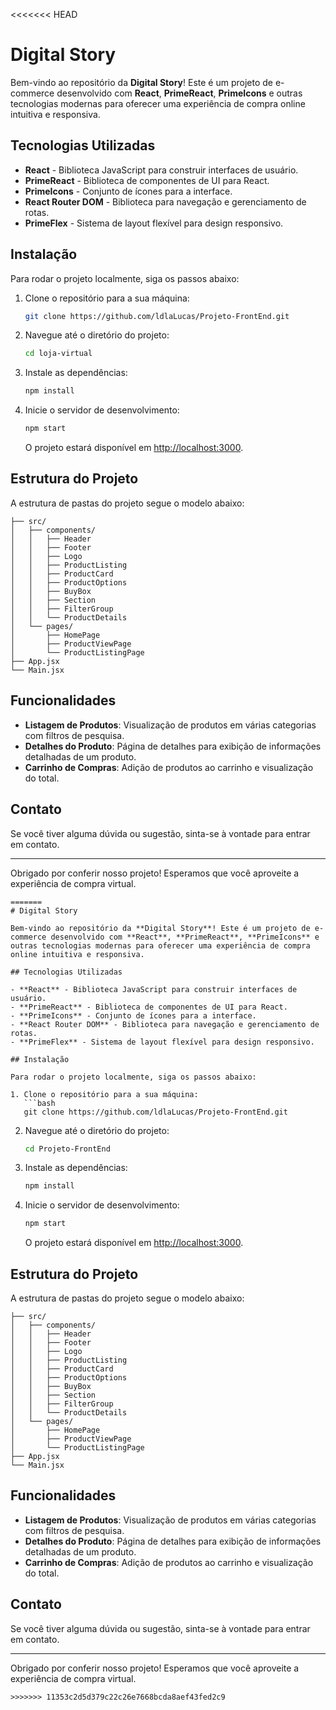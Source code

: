 <<<<<<< HEAD
# Digital Story

Bem-vindo ao repositório da **Digital Story**! Este é um projeto de e-commerce desenvolvido com **React**, **PrimeReact**, **PrimeIcons** e outras tecnologias modernas para oferecer uma experiência de compra online intuitiva e responsiva.

## Tecnologias Utilizadas

- **React** - Biblioteca JavaScript para construir interfaces de usuário.
- **PrimeReact** - Biblioteca de componentes de UI para React.
- **PrimeIcons** - Conjunto de ícones para a interface.
- **React Router DOM** - Biblioteca para navegação e gerenciamento de rotas.
- **PrimeFlex** - Sistema de layout flexível para design responsivo.

## Instalação

Para rodar o projeto localmente, siga os passos abaixo:

1. Clone o repositório para a sua máquina:
   ```bash
   git clone https://github.com/ldlaLucas/Projeto-FrontEnd.git
   ```

2. Navegue até o diretório do projeto:
   ```bash
   cd loja-virtual
   ```

3. Instale as dependências:
   ```bash
   npm install
   ```

4. Inicie o servidor de desenvolvimento:
   ```bash
   npm start
   ```

   O projeto estará disponível em [http://localhost:3000](http://localhost:3000).

## Estrutura do Projeto

A estrutura de pastas do projeto segue o modelo abaixo:

```
├── src/
│   ├── components/
│   │   ├── Header
│   │   ├── Footer
│   │   ├── Logo
│   │   ├── ProductListing
│   │   ├── ProductCard
│   │   ├── ProductOptions
│   │   ├── BuyBox
│   │   ├── Section
│   │   ├── FilterGroup
│   │   └── ProductDetails
│   └── pages/
│       ├── HomePage
│       ├── ProductViewPage
│       └── ProductListingPage
├── App.jsx
└── Main.jsx
```

## Funcionalidades

- **Listagem de Produtos**: Visualização de produtos em várias categorias com filtros de pesquisa.
- **Detalhes do Produto**: Página de detalhes para exibição de informações detalhadas de um produto.
- **Carrinho de Compras**: Adição de produtos ao carrinho e visualização do total.

## Contato

Se você tiver alguma dúvida ou sugestão, sinta-se à vontade para entrar em contato.

---

Obrigado por conferir nosso projeto! Esperamos que você aproveite a experiência de compra virtual.
```
=======
# Digital Story

Bem-vindo ao repositório da **Digital Story**! Este é um projeto de e-commerce desenvolvido com **React**, **PrimeReact**, **PrimeIcons** e outras tecnologias modernas para oferecer uma experiência de compra online intuitiva e responsiva.

## Tecnologias Utilizadas

- **React** - Biblioteca JavaScript para construir interfaces de usuário.
- **PrimeReact** - Biblioteca de componentes de UI para React.
- **PrimeIcons** - Conjunto de ícones para a interface.
- **React Router DOM** - Biblioteca para navegação e gerenciamento de rotas.
- **PrimeFlex** - Sistema de layout flexível para design responsivo.

## Instalação

Para rodar o projeto localmente, siga os passos abaixo:

1. Clone o repositório para a sua máquina:
   ```bash
   git clone https://github.com/ldlaLucas/Projeto-FrontEnd.git
   ```

2. Navegue até o diretório do projeto:
   ```bash
   cd Projeto-FrontEnd
   ```

3. Instale as dependências:
   ```bash
   npm install
   ```

4. Inicie o servidor de desenvolvimento:
   ```bash
   npm start
   ```

   O projeto estará disponível em [http://localhost:3000](http://localhost:3000).

## Estrutura do Projeto

A estrutura de pastas do projeto segue o modelo abaixo:

```
├── src/
│   ├── components/
│   │   ├── Header
│   │   ├── Footer
│   │   ├── Logo
│   │   ├── ProductListing
│   │   ├── ProductCard
│   │   ├── ProductOptions
│   │   ├── BuyBox
│   │   ├── Section
│   │   ├── FilterGroup
│   │   └── ProductDetails
│   └── pages/
│       ├── HomePage
│       ├── ProductViewPage
│       └── ProductListingPage
├── App.jsx
└── Main.jsx
```

## Funcionalidades

- **Listagem de Produtos**: Visualização de produtos em várias categorias com filtros de pesquisa.
- **Detalhes do Produto**: Página de detalhes para exibição de informações detalhadas de um produto.
- **Carrinho de Compras**: Adição de produtos ao carrinho e visualização do total.

## Contato

Se você tiver alguma dúvida ou sugestão, sinta-se à vontade para entrar em contato.

---

Obrigado por conferir nosso projeto! Esperamos que você aproveite a experiência de compra virtual.
```
>>>>>>> 11353c2d5d379c22c26e7668bcda8aef43fed2c9

